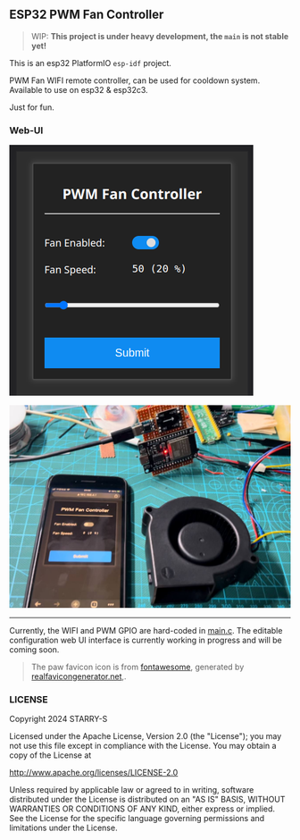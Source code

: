 ## ESP32 PWM Fan Controller

> WIP: **This project is under heavy development, the `main` is not stable yet!**

This is an esp32 PlatformIO `esp-idf` project.

PWM Fan WIFI remote controller, can be used for cooldown system.
Available to use on esp32 & esp32c3.

Just for fun.

### Web-UI

![](images/1.png)

![](images/2.jpg)

----

Currently, the WIFI and PWM GPIO are hard-coded in [main.c](/src/main.c#L18). 
The editable configuration web UI interface is currently working in progress 
and will be coming soon.

> The paw favicon icon is from [fontawesome](https://fontawesome.com/icons/paw?f=classic&s=solid), generated by [realfavicongenerator.net](https://realfavicongenerator.net/),.

### LICENSE

Copyright 2024 STARRY-S

Licensed under the Apache License, Version 2.0 (the "License");
you may not use this file except in compliance with the License.
You may obtain a copy of the License at

http://www.apache.org/licenses/LICENSE-2.0

Unless required by applicable law or agreed to in writing, software
distributed under the License is distributed on an "AS IS" BASIS,
WITHOUT WARRANTIES OR CONDITIONS OF ANY KIND, either express or implied.
See the License for the specific language governing permissions and
limitations under the License.
